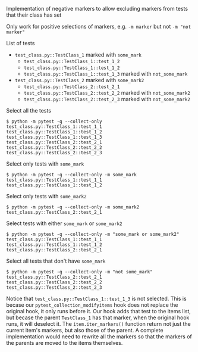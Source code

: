 Implementation of negative markers to allow excluding markers from tests that their class has set

Only work for positive selections of markers, e.g. `-m marker` but not `-m "not marker"`


List of tests
- `test_class.py::TestClass_1` marked with `some_mark`
   - `test_class.py::TestClass_1::test_1_2`
   - `test_class.py::TestClass_1::test_1_2`
   - `test_class.py::TestClass_1::test_1_3` marked with `not_some_mark`
- `test_class.py::TestClass_2` marked with `some_mark2`
   - `test_class.py::TestClass_2::test_2_1`
   - `test_class.py::TestClass_2::test_2_2` marked with `not_some_mark2`
   - `test_class.py::TestClass_2::test_2_3` marked with `not_some_mark2`


Select all the tests
```
$ python -m pytest -q --collect-only              
test_class.py::TestClass_1::test_1_1
test_class.py::TestClass_1::test_1_2
test_class.py::TestClass_1::test_1_3
test_class.py::TestClass_2::test_2_1
test_class.py::TestClass_2::test_2_2
test_class.py::TestClass_2::test_2_3
```

Select only tests with `some_mark`
```
$ python -m pytest -q --collect-only -m some_mark 
test_class.py::TestClass_1::test_1_1
test_class.py::TestClass_1::test_1_2
```

Select only tests with `some_mark2`
```
$ python -m pytest -q --collect-only -m some_mark2
test_class.py::TestClass_2::test_2_1
```

Select tests with either `some_mark` or `some_mark2`
```
$ python -m pytest -q --collect-only -m "some_mark or some_mark2"
test_class.py::TestClass_1::test_1_1
test_class.py::TestClass_1::test_1_2
test_class.py::TestClass_2::test_2_1
```

Select all tests that don't have `some_mark`
```
$ python -m pytest -q --collect-only -m "not some_mark"
test_class.py::TestClass_2::test_2_1
test_class.py::TestClass_2::test_2_2
test_class.py::TestClass_2::test_2_3
```

Notice that `test_class.py::TestClass_1::test_1_3` is not selected. This is becase our `pytest_collection_modifyitems` hook does not replace the original hook, it only runs before it. Our hook adds that test to the items list, but becase the parent `TestClass_1` has that marker, when the original hook runs, it will deselect it. The `item.iter_markers()` function return not just the current item's markers, but also those of the parent. A complete implementation would need to rewrite all the markers so that the markers of the parents are moved to the items themselves.